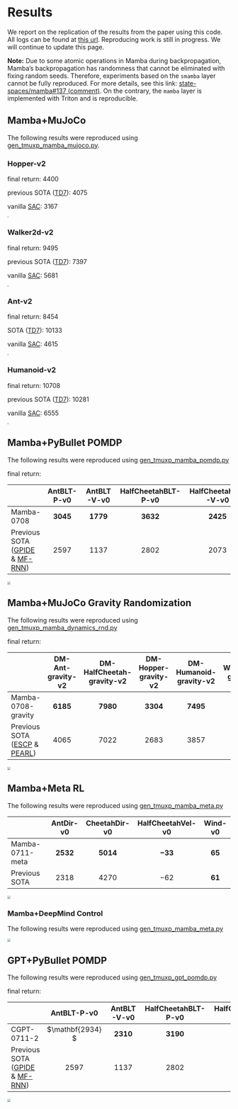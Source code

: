 # Results
We report on the replication of the results from the paper using this code. All logs can be found at [this url](https://box.nju.edu.cn/d/fe0603fd2bd5479eb8ee/). Reproducing work is still in progress. We will continue to update this page.

**Note:** Due to some atomic operations in Mamba during backpropagation, Mamba’s backpropagation has randomness that cannot be eliminated with fixing random seeds. Therefore, experiments based on the `smamba` layer cannot be fully reproduced. For more details, see this link: [state-spaces/mamba#137 (comment)](https://github.com/state-spaces/mamba/issues/137#issuecomment-1918483734). On the contrary, the `mamba` layer is implemented with Triton and is reproducible.


## Mamba+MuJoCo
The following results were reproduced using [gen_tmuxp_mamba_mujoco.py](gen_tmuxp_mamba_mujoco.py).

### Hopper-v2
final return: 4400

previous SOTA ([TD7](https://arxiv.org/abs/2306.02451)): 4075

vanilla [SAC](https://arxiv.org/abs/1801.01290): 3167

<img src="https://sky.luofm.site:13284/luofm/2024/07/07/668aaf49be50c.png" style="zoom:20%;" />

### Walker2d-v2
final return: 9495

previous SOTA ([TD7](https://arxiv.org/abs/2306.02451)): 7397

vanilla [SAC](https://arxiv.org/abs/1801.01290): 5681

<img src="https://sky.luofm.site:13284/luofm/2024/07/07/668aaf6bdb48b.png" style="zoom: 20%;" />

### Ant-v2

final return: 8454

SOTA ([TD7](https://arxiv.org/abs/2306.02451)): 10133

vanilla [SAC](https://arxiv.org/abs/1801.01290): 4615



<img src="https://sky.luofm.site:13284/luofm/2024/07/11/668f3ac1936fe.png" style="zoom: 20%;" />

### Humanoid-v2

final return: 10708

previous SOTA ([TD7](https://arxiv.org/abs/2306.02451)): 10281

vanilla [SAC](https://arxiv.org/abs/1801.01290): 6555



<img src="https://sky.luofm.site:13284/luofm/2024/07/11/668f7852a04e2.png" style="zoom: 20%;" />



## Mamba+PyBullet POMDP

The following results were reproduced using [gen_tmuxp_mamba_pomdp.py](gen_tmuxp_mamba_pomdp.py)

final return: 

|                                                                                  |   AntBLT-P-v0   |   AntBLT-V-v0   |HalfCheetahBLT-P-v0|HalfCheetahBLT-V-v0|HopperBLT-P-v0| HopperBLT-V-v0  |   WalkerBLT-P-v0   |WalkerBLT-V-v0|
|:---------------------------------------------------------------------------------|:---------------:|:---------------:|:-----------------:|:-----------------:|:------:|:---------------:|:------------------:|:------:|
| Mamba-0708                                                                       | $\mathbf{3045}$ | $\mathbf{1779}$ |  $\mathbf{3632}$  |  $\mathbf{2425}$  | $\mathbf{2663}$ |     $2513$      | $\mathbf{2499}$ | $\mathbf{2136}$ |
| Previous SOTA ([GPIDE](https://openreview.net/forum?id=pKnhUWqZTJ) & [MF-RNN](https://arxiv.org/abs/2110.05038)) |     $2597$      |     $1137$      |      $2802$       |      $2073$       | $2373$ | $\mathbf{2537}$ | $1502$ | $1701$ |

<img src="https://sky.luofm.site:13284/luofm/2024/07/08/668c03006f95b.png" style="zoom: 45%;" />


## Mamba+MuJoCo Gravity Randomization


The following results were reproduced using [gen_tmuxp_mamba_dynamics_rnd.py](gen_tmuxp_mamba_dynamics_rnd.py)

final return: 

|                                                                                                                            | DM-Ant-gravity-v2 |DM-HalfCheetah-gravity-v2|DM-Hopper-gravity-v2|DM-Humanoid-gravity-v2|DM-Walker2d-gravity-v2|
|:---------------------------------------------------------------------------------------------------------------------------|:-----------------:|:------:|:------------------:|:--------------------:|:--------------------:|
| Mamba-0708-gravity                                                                                                         |  $\mathbf{6185}$  | $\mathbf{7980}$ |  $\mathbf{3304}$   |   $\mathbf{7495}$    |   $\mathbf{5331}$    | 
| Previous SOTA ([ESCP](https://ojs.aaai.org/index.php/AAAI/article/view/20730) & [PEARL](https://arxiv.org/abs/1903.08254)) |      $4065$       | $7022$ |       $2683$       |        $3857$        |        $3242$        | 

<img src="https://sky.luofm.site:13284/luofm/2024/07/09/668cd7bc68acd.png" style="zoom: 45%;" />

## Mamba+Meta RL

The following results were reproduced using [gen_tmuxp_mamba_meta.py](gen_tmuxp_mamba_meta.py)


|                                         |    AntDir-v0    |            CheetahDir-v0             |          HalfCheetahVel-v0          |              Wind-v0               |
|:----------------------------------------|:---------------:|:------------------------------------:|:-----------------------------------:|:----------------------------------:|
| Mamba-0711-meta                         | $\mathbf{2532}$ | $\mathbf{5014}$ | $\mathbf{-33}$ | $\mathbf{65}$ | 
| Previous SOTA                           | $2318$ | $4270$ | $−62$ | $\mathbf{61}$ | 

<img src="https://sky.luofm.site:13284/luofm/2024/07/14/669349e949237.png" style="zoom: 45%;" />

### Mamba+DeepMind Control

The following results were reproduced using [gen_tmuxp_mamba_meta.py](gen_tmuxp_mamba_dmcontrol.py)

<img src="https://sky.luofm.site:13284/luofm/2024/07/17/6697c451209a8.png" style="zoom:45%;" />

## GPT+PyBullet POMDP

The following results were reproduced using [gen_tmuxp_gpt_pomdp.py](gen_tmuxp_gpt_pomdp.py)



final return: 

|                                                              |   AntBLT-P-v0   |   AntBLT-V-v0   | HalfCheetahBLT-P-v0 | HalfCheetahBLT-V-v0 | HopperBLT-P-v0  | HopperBLT-V-v0  | WalkerBLT-P-v0  | WalkerBLT-V-v0  |
| :----------------------------------------------------------- | :-------------: | :-------------: | :-----------------: | :-----------------: | :-------------: | :-------------: | :-------------: | :-------------: |
|CGPT-0711-2 | $\mathbf{2934} $ | $\mathbf{2310}$ | $\mathbf{3190}$ | $\mathbf{3099}$ | $2297$ | $2431$ | $\mathbf{2000}$ | $1372$ |
| Previous SOTA ([GPIDE](https://openreview.net/forum?id=pKnhUWqZTJ) & [MF-RNN](https://arxiv.org/abs/2110.05038)) |     $2597$      |     $1137$      |       $2802$        |       $2073$        |     $\mathbf{2373}$     | $\mathbf{2537}$ |     $1502$      |     $\mathbf{1701}$     |





<img src="https://sky.luofm.site:13284/luofm/2024/07/12/6690847b0b647.png" style="zoom: 45%;" />
